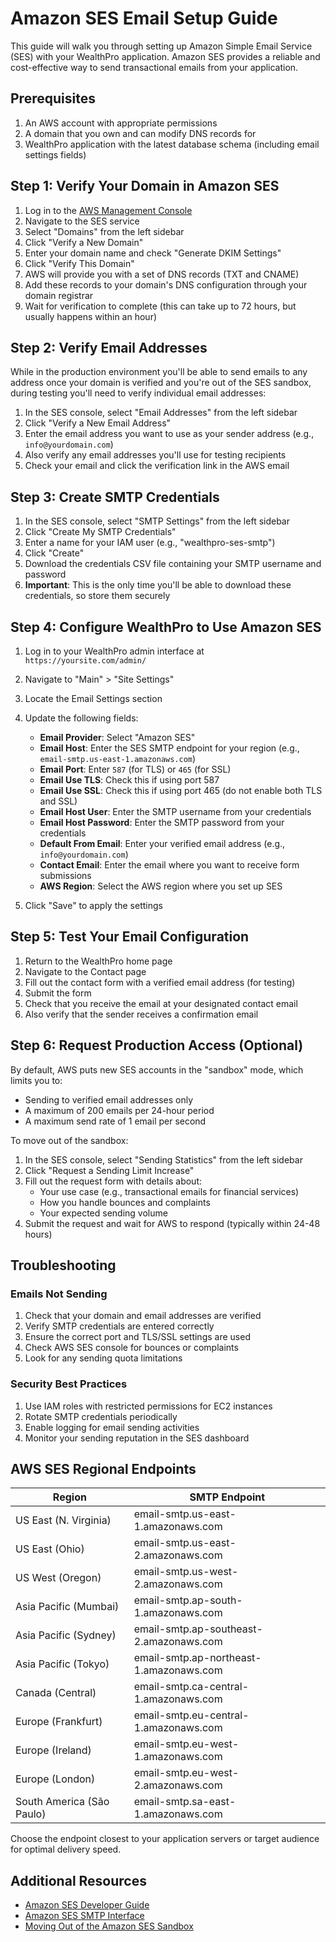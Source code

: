 # Amazon SES Email Setup Guide

This guide will walk you through setting up Amazon Simple Email Service (SES) with your WealthPro application. Amazon SES provides a reliable and cost-effective way to send transactional emails from your application.

## Prerequisites

1. An AWS account with appropriate permissions
2. A domain that you own and can modify DNS records for
3. WealthPro application with the latest database schema (including email settings fields)

## Step 1: Verify Your Domain in Amazon SES

1. Log in to the [AWS Management Console](https://aws.amazon.com/console/)
2. Navigate to the SES service
3. Select "Domains" from the left sidebar
4. Click "Verify a New Domain"
5. Enter your domain name and check "Generate DKIM Settings"
6. Click "Verify This Domain"
7. AWS will provide you with a set of DNS records (TXT and CNAME)
8. Add these records to your domain's DNS configuration through your domain registrar
9. Wait for verification to complete (this can take up to 72 hours, but usually happens within an hour)

## Step 2: Verify Email Addresses

While in the production environment you'll be able to send emails to any address once your domain is verified and you're out of the SES sandbox, during testing you'll need to verify individual email addresses:

1. In the SES console, select "Email Addresses" from the left sidebar
2. Click "Verify a New Email Address"
3. Enter the email address you want to use as your sender address (e.g., `info@yourdomain.com`)
4. Also verify any email addresses you'll use for testing recipients
5. Check your email and click the verification link in the AWS email

## Step 3: Create SMTP Credentials

1. In the SES console, select "SMTP Settings" from the left sidebar
2. Click "Create My SMTP Credentials"
3. Enter a name for your IAM user (e.g., "wealthpro-ses-smtp")
4. Click "Create"
5. Download the credentials CSV file containing your SMTP username and password
6. **Important**: This is the only time you'll be able to download these credentials, so store them securely

## Step 4: Configure WealthPro to Use Amazon SES

1. Log in to your WealthPro admin interface at `https://yoursite.com/admin/`
2. Navigate to "Main" > "Site Settings"
3. Locate the Email Settings section
4. Update the following fields:
   - **Email Provider**: Select "Amazon SES"
   - **Email Host**: Enter the SES SMTP endpoint for your region (e.g., `email-smtp.us-east-1.amazonaws.com`)
   - **Email Port**: Enter `587` (for TLS) or `465` (for SSL)
   - **Email Use TLS**: Check this if using port 587
   - **Email Use SSL**: Check this if using port 465 (do not enable both TLS and SSL)
   - **Email Host User**: Enter the SMTP username from your credentials
   - **Email Host Password**: Enter the SMTP password from your credentials
   - **Default From Email**: Enter your verified email address (e.g., `info@yourdomain.com`)
   - **Contact Email**: Enter the email where you want to receive form submissions
   - **AWS Region**: Select the AWS region where you set up SES

5. Click "Save" to apply the settings

## Step 5: Test Your Email Configuration

1. Return to the WealthPro home page
2. Navigate to the Contact page
3. Fill out the contact form with a verified email address (for testing)
4. Submit the form
5. Check that you receive the email at your designated contact email
6. Also verify that the sender receives a confirmation email

## Step 6: Request Production Access (Optional)

By default, AWS puts new SES accounts in the "sandbox" mode, which limits you to:
- Sending to verified email addresses only
- A maximum of 200 emails per 24-hour period
- A maximum send rate of 1 email per second

To move out of the sandbox:

1. In the SES console, select "Sending Statistics" from the left sidebar
2. Click "Request a Sending Limit Increase"
3. Fill out the request form with details about:
   - Your use case (e.g., transactional emails for financial services)
   - How you handle bounces and complaints
   - Your expected sending volume
4. Submit the request and wait for AWS to respond (typically within 24-48 hours)

## Troubleshooting

### Emails Not Sending

1. Check that your domain and email addresses are verified
2. Verify SMTP credentials are entered correctly
3. Ensure the correct port and TLS/SSL settings are used
4. Check AWS SES console for bounces or complaints
5. Look for any sending quota limitations

### Security Best Practices

1. Use IAM roles with restricted permissions for EC2 instances
2. Rotate SMTP credentials periodically
3. Enable logging for email sending activities
4. Monitor your sending reputation in the SES dashboard

## AWS SES Regional Endpoints

| Region | SMTP Endpoint |
|--------|---------------|
| US East (N. Virginia) | email-smtp.us-east-1.amazonaws.com |
| US East (Ohio) | email-smtp.us-east-2.amazonaws.com |
| US West (Oregon) | email-smtp.us-west-2.amazonaws.com |
| Asia Pacific (Mumbai) | email-smtp.ap-south-1.amazonaws.com |
| Asia Pacific (Sydney) | email-smtp.ap-southeast-2.amazonaws.com |
| Asia Pacific (Tokyo) | email-smtp.ap-northeast-1.amazonaws.com |
| Canada (Central) | email-smtp.ca-central-1.amazonaws.com |
| Europe (Frankfurt) | email-smtp.eu-central-1.amazonaws.com |
| Europe (Ireland) | email-smtp.eu-west-1.amazonaws.com |
| Europe (London) | email-smtp.eu-west-2.amazonaws.com |
| South America (São Paulo) | email-smtp.sa-east-1.amazonaws.com |

Choose the endpoint closest to your application servers or target audience for optimal delivery speed.

## Additional Resources

- [Amazon SES Developer Guide](https://docs.aws.amazon.com/ses/latest/DeveloperGuide/Welcome.html)
- [Amazon SES SMTP Interface](https://docs.aws.amazon.com/ses/latest/DeveloperGuide/send-email-smtp.html)
- [Moving Out of the Amazon SES Sandbox](https://docs.aws.amazon.com/ses/latest/DeveloperGuide/request-production-access.html) 